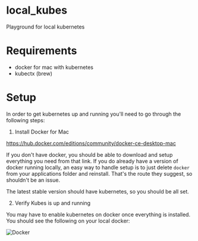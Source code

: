 # local_kubes
Playground for local kubernetes

# Requirements
- docker for mac with kubernetes
- kubectx (brew)

# Setup
In order to get kubernetes up and running you'll need to go through the following steps:

1. Install Docker for Mac

https://hub.docker.com/editions/community/docker-ce-desktop-mac

If you don't have docker, you should be able to download and setup everything you need from that link. If you do already have a version of docker running locally, an easy way to handle setup is to just delete `docker` from your applications folder and reinstall. That's the route they suggest, so shouldn't be an issue.

The latest stable version should have kubernetes, so you should be all set.

2. Verify Kubes is up and running

You may have to enable kubernetes on docker once everything is installed. You should see the following on your local docker:

![Docker](https://github.com/AlexMapley/local_kubes/blob/master/images/kubes.png)

